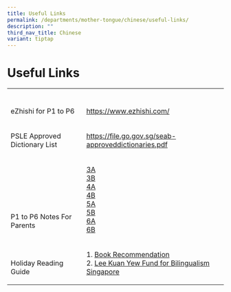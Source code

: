 ```yaml
---
title: Useful Links
permalink: /departments/mother-tongue/chinese/useful-links/
description: ""
third_nav_title: Chinese
variant: tiptap
---
```

<h1>Useful Links</h1>
<table style="minWidth: 50px">
<colgroup>
<col>
<col>
</colgroup>
<tbody>
<tr>
<th rowspan="1" colspan="1">
<p></p>
</th>
<th rowspan="1" colspan="1">
<p></p>
</th>
</tr>
<tr>
<td rowspan="1" colspan="1">
<p>eZhishi for P1 to P6</p>
</td>
<td rowspan="1" colspan="1">
<p><a href="https://www.ezhishi.com/" rel="noopener nofollow" target="_blank">https://www.ezhishi.com/</a>
</p>
</td>
</tr>
<tr>
<td rowspan="1" colspan="1">
<p>PSLE Approved Dictionary List</p>
</td>
<td rowspan="1" colspan="1">
<p><a href="https://file.go.gov.sg/seab-approveddictionaries.pdf" rel="noopener nofollow" target="_blank">https://file.go.gov.sg/seab-approveddictionaries.pdf</a>
</p>
</td>
</tr>
<tr>
<td rowspan="1" colspan="1">
<p>
<br>
<br>
<br>
<br>
<br>P1 to P6 Notes For Parents</p>
</td>
<td rowspan="1" colspan="1">
<p><a href="/files/chinese5.pdf" rel="noopener noreferrer nofollow" target="_blank">3A</a>
<br><a href="/files/chinese6.pdf" rel="noopener noreferrer nofollow" target="_blank">3B</a>
<br><a href="/files/chinese7.pdf" rel="noopener noreferrer nofollow" target="_blank">4A</a>
<br><a href="/files/chinese8.pdf" rel="noopener noreferrer nofollow" target="_blank">4B</a>
<br><a href="/files/chinese9.pdf" rel="noopener noreferrer nofollow" target="_blank">5A</a>
<br><a href="/files/chinese10.pdf" rel="noopener noreferrer nofollow" target="_blank">5B</a>
<br><a href="/files/chinese11.pdf" rel="noopener noreferrer nofollow" target="_blank">6A</a>
<br><a href="/files/chinese12.pdf" rel="noopener noreferrer nofollow" target="_blank">6B</a>
</p>
</td>
</tr>
<tr>
<td rowspan="1" colspan="1">
<p>
<br>Holiday Reading Guide</p>
</td>
<td rowspan="1" colspan="1">
<p>1. <a href="/files/chineseholidayreadingguide2.pdf" rel="noopener nofollow" target="_blank">Book Recommendation</a>
<br>2. <a href="https://go.gov.sg/38c0nd" rel="noopener noreferrer nofollow" target="_blank">Lee Kuan Yew Fund for Bilingualism Singapore</a>
</p>
</td>
</tr>
</tbody>
</table>
<p></p>